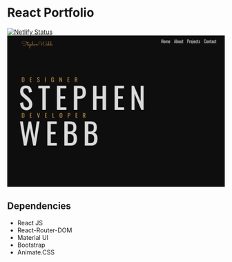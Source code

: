 # React Portfolio

[![Netlify Status](https://api.netlify.com/api/v1/badges/29b92968-eef4-4a88-8e17-76543c246e71/deploy-status)](https://app.netlify.com/sites/stephen-webb-portfolio/deploys)
![preview](src/components/projectPics/portPreview.png)

## Dependencies

- React JS
- React-Router-DOM
- Material UI
- Bootstrap
- Animate.CSS
